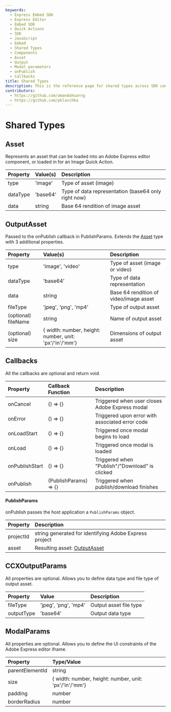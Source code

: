 ```yaml
---
keywords:
  - Express Embed SDK
  - Express Editor
  - Embed SDK
  - Quick Actions
  - SDK
  - JavaScript
  - Embed
  - Shared Types
  - Components
  - Asset
  - Output
  - Modal parameters
  - onPublish
  - Callbacks
title: Shared Types
description: This is the reference page for shared types across SDK components.
contributors:
  - https://github.com/amandahuarng
  - https://github.com/pklaschka
---
```

# Shared Types
## Asset 
Represents an asset that can be loaded into an Adobe Express editor component, or loaded in for an Image Quick Action. 

| Property | Value(s) | Description 
|:-- | :-- | :--
| type | 'image' | Type of asset (image)
| dataType | 'base64' | Type of data representation (base64 only right now)
| data | string | Base 64 rendition of image asset
 
## OutputAsset
Passed to the onPublish callback in PublishParams. Extends the [Asset](#asset) type with 3 additional properties. 

| Property | Value(s) | Description 
|:-- | :-- | :--
| type | 'image', 'video' | Type of asset (image or video)
| dataType | 'base64' | Type of data representation
| data | string | Base 64 rendition of video/image asset
| fileType | 'jpeg', 'png', 'mp4' | Type of output asset 
| (optional) fileName | string | Name of output asset
| (optional) size | { width: number, height: number, unit: 'px'/'in'/'mm'} | Dimensions of output asset
<!-- todo: check optional properties are outputted -->

## Callbacks
All the callbacks are optional and return void. 

| Property | Callback Function | Description 
| :-- | :-- | :--
| onCancel | () => {}| Triggered when user closes Adobe Express modal
| onError | () => {} | Triggered upon error with associated error code 
| onLoadStart | () => {} | Triggered once modal begins to load
| onLoad | () => {} | Triggered once modal is loaded
| onPublishStart | () => {} | Triggered when "Publish"/"Download" is clicked
| onPublish | (PublishParams) => {} | Triggered when publish/download finishes 

#### PublishParams
onPublish passes the host application a `PublishParams` object.  

| Property | Description
| :-- | :-- 
| projectId | string generated for identifying Adobe Express project
| asset | Resulting asset: [OutputAsset](#outputasset)

## CCXOutputParams

All properties are optional. Allows you to define data type and file type of output asset. 

| Property | Value | Description 
| :-- | :--| :--
| fileType | 'jpeg', 'png', 'mp4' | Output asset file type
| outputType | 'base64' | Output data type

## ModalParams

All properties are optional. Allows you to define the UI constraints of the Adobe Express editor iframe. 

| Property | Type/Value |
| :-- | :--|
|parentElementId| string
|size | { width: number, height: number, unit: 'px'/'in'/'mm'}
| padding | number
| borderRadius | number

